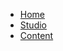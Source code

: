 - [Home](/ "XR Studios")
- [Studio](docs/stage/hollywood/studioInfo.md "XR Studios")
- [Content](docs/content/guide.md "XR Studios Content Integration")